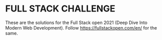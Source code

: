 # FULL STACK CHALLENGE
These are the solutions for the Full Stack open 2021 (Deep Dive Into Modern Web Development). Follow https://fullstackopen.com/en/ for the same.